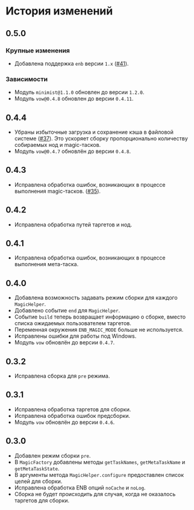 История изменений
=================

0.5.0
-----

### Крупные изменения

* Добавлена поддержка `enb` версии `1.x` ([#41]).

### Зависимости

* Модуль `minimist@1.1.0` обновлен до версии `1.2.0`.
* Модуль `vow@0.4.8` обновлен до версии `0.4.11`.

0.4.4
-----

* Убраны избыточные загрузка и сохранение кэша в файловой системе ([#37]). Это ускоряет сборку пропорционально количеству собираемых нод и magic-тасков.
* Модуль `vow@0.4.7` обновлён до версии `0.4.8`.

0.4.3
-----

* Исправлена обработка ошибок, возникающих в процессе выполнения magic-тасков. ([#35]).

0.4.2
-----

* Исправлена обработка путей таргетов и нод.

0.4.1
-----

* Исправлена обработка ошибок, возникающих в процессе выполнения мета-таска.

0.4.0
-----

* Добавлена возможность задавать режим сборки для каждого `MagicHelper`.
* Добавлено событие `end` для `MagicHelper`.
* Событие `build` теперь возвращает информацию о сборке, вместо списка ожидаемых пользователем таргетов.
* Переменная окружения `ENB_MAGIC_MODE` больше не используется.
* Исправлены ошибки для работы под Windows.
* Модуль `vow` обновлён до версии `0.4.7`.

0.3.2
-----

* Исправлена сборка для `pre` режима.

0.3.1
-----

* Исправлена обработка таргетов для сборки.
* Исправлена обработка ошибок предсборки.
* Модуль `vow` обновлён до версии `0.4.6`.

0.3.0
-----

* Добавлен режим сборки `pre`.
* В `MagicFactory` добавлены методы `getTaskNames`, `getMetaTaskName` и `getMetaTaskState`.
* В аргументы метода `MagicHelper.configure` предоставлен список целей для сборки.
* Исправлена обработка ENB опций `noCache` и `noLog`.
* Сборка не будет происходить для случая, когда не оказалось таргетов для сборки.

[#41]: https://github.com/enb/enb-magic-factory/pull/41
[#35]: https://github.com/enb/enb-magic-factory/issues/35
[#37]: https://github.com/enb/enb-magic-factory/issues/37
